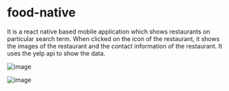# food-native

It is a react native based mobile application which shows restaurants on particular search term. When clicked on the icon of the restaurant, 
it shows the images of the restaurant and the contact information of the restaurant. 
It uses the yelp api to show the data. 

![image](https://user-images.githubusercontent.com/46434570/134805582-a9657769-e4a2-4063-ad23-d51684b28a81.png)

![image](https://user-images.githubusercontent.com/46434570/134805597-5e52bac1-2061-45ff-943a-5e9ebd13f865.png)


